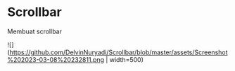 # Scrollbar
Membuat scrollbar

![](https://github.com/DelvinNuryadi/Scrollbar/blob/master/assets/Screenshot%202023-03-08%20232811.png | width=500)
